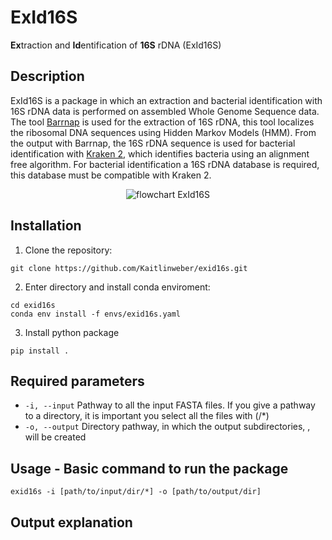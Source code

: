 # ExId16S

**Ex**traction and **Id**entification of **16S** rDNA (ExId16S) 

## Description

ExId16S is a package in which an extraction and bacterial identification with 16S rDNA data is performed on assembled Whole Genome Sequence data. The tool [Barrnap](https://github.com/tseemann/barrnap) is used for the extraction of 16S rDNA, this tool localizes the ribosomal DNA sequences using Hidden Markov Models (HMM). From the output with Barrnap, the 16S rDNA sequence is used for bacterial identification with [Kraken 2](https://github.com/DerrickWood/kraken2input), which identifies bacteria using an alignment free algorithm. For bacterial identification a 16S rDNA database is required, this database must be compatible with Kraken 2.

<p align="center">
    <img src= "https://user-images.githubusercontent.com/64156013/174275271-26740583-4cb5-48ea-b590-e92656fe7eb3.png", alt="flowchart ExId16S">
</p>


## Installation

1. Clone the repository:

```
git clone https://github.com/Kaitlinweber/exid16s.git
```

2. Enter directory and install conda enviroment:

```
cd exid16s
conda env install -f envs/exid16s.yaml
```

3. Install python package 

```
pip install .
```

## Required parameters 
* ```-i, --input``` Pathway to all the input FASTA files. If you give a pathway to a directory, it is important you select all the files with (/*)
* ```-o, --output``` Directory pathway, in which the output subdirectories, , will be created


## Usage - Basic command to run the package

```
exid16s -i [path/to/input/dir/*] -o [path/to/output/dir] 
```


## Output explanation 


